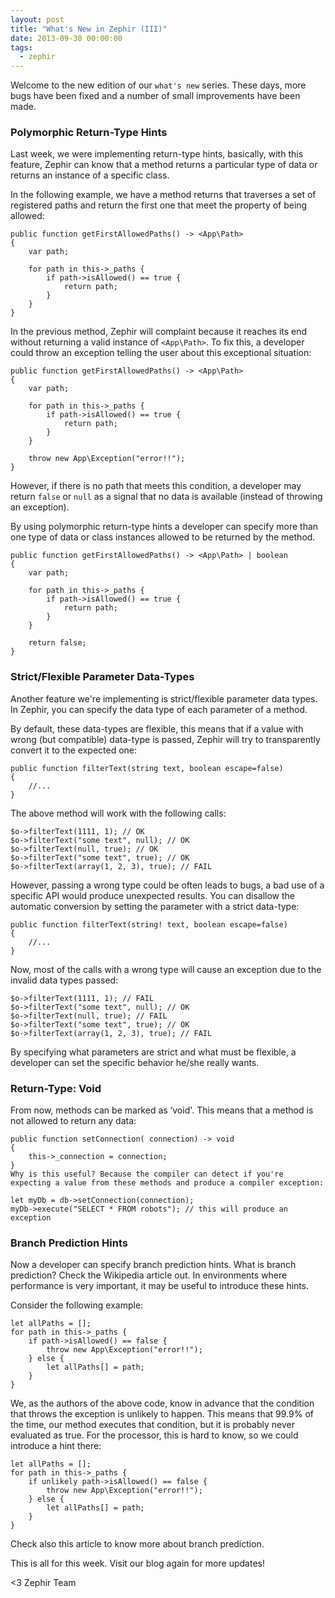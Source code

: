 ```yaml
---
layout: post
title: "What's New in Zephir (III)"
date: 2013-09-30 00:00:00
tags:
  - zephir
---
```


Welcome to the new edition of our `what's new` series. These days, more bugs have been fixed and a number of small improvements have been made.

### Polymorphic Return-Type Hints
Last week, we were implementing return-type hints, basically, with this feature, Zephir can know that a method returns a particular type of data or returns an instance of a specific class.

In the following example, we have a method returns that traverses a set of registered paths and return the first one that meet the property of being allowed:

```zephir
public function getFirstAllowedPaths() -> <App\Path>
{
    var path;
    
    for path in this->_paths {
        if path->isAllowed() == true {
            return path;
        }
    }
}
```

In the previous method, Zephir will complaint because it reaches its end without returning a valid instance of `<App\Path>`. To fix this, a developer could throw an exception telling the user about this exceptional situation:

```zephir
public function getFirstAllowedPaths() -> <App\Path>
{
    var path;
    
    for path in this->_paths {
        if path->isAllowed() == true {
            return path;
        }
    }

    throw new App\Exception("error!!");
}
```

However, if there is no path that meets this condition, a developer may return `false` or `null` as a signal that no data is available (instead of throwing an exception).

By using polymorphic return-type hints a developer can specify more than one type of data or class instances allowed to be returned by the method.

```zephir
public function getFirstAllowedPaths() -> <App\Path> | boolean
{
    var path;
    
    for path in this->_paths {
        if path->isAllowed() == true {
            return path;
        }
    }

    return false;
}
```

### Strict/Flexible Parameter Data-Types
Another feature we're implementing is strict/flexible parameter data types. In Zephir, you can specify the data type of each parameter of a method.

By default, these data-types are flexible, this means that if a value with wrong (but compatible) data-type is passed, Zephir will try to transparently convert it to the expected one:

```zephir
public function filterText(string text, boolean escape=false)
{
    //...
}
```

The above method will work with the following calls:

```zephir
$o->filterText(1111, 1); // OK
$o->filterText("some text", null); // OK
$o->filterText(null, true); // OK
$o->filterText("some text", true); // OK
$o->filterText(array(1, 2, 3), true); // FAIL
```

However, passing a wrong type could be often leads to bugs, a bad use of a specific API would produce unexpected results. You can disallow the automatic conversion by setting the parameter with a strict data-type:

```zephir
public function filterText(string! text, boolean escape=false)
{
    //...
}
```

Now, most of the calls with a wrong type will cause an exception due to the invalid data types passed:

```zephir
$o->filterText(1111, 1); // FAIL
$o->filterText("some text", null); // OK
$o->filterText(null, true); // FAIL
$o->filterText("some text", true); // OK
$o->filterText(array(1, 2, 3), true); // FAIL
```

By specifying what parameters are strict and what must be flexible, a developer can set the specific behavior he/she really wants.

### Return-Type: Void
From now, methods can be marked as ‘void'. This means that a method is not allowed to return any data:

```zephir
public function setConnection( connection) -> void
{
    this->_connection = connection;
}
Why is this useful? Because the compiler can detect if you're expecting a value from these methods and produce a compiler exception:

let myDb = db->setConnection(connection);
myDb->execute("SELECT * FROM robots"); // this will produce an exception
```

### Branch Prediction Hints
Now a developer can specify branch prediction hints. What is branch prediction? Check the Wikipedia article out. In environments where performance is very important, it may be useful to introduce these hints.

Consider the following example:

```zephir
let allPaths = [];
for path in this->_paths {
    if path->isAllowed() == false {
        throw new App\Exception("error!!");
    } else {
        let allPaths[] = path;
    }
}
```

We, as the authors of the above code, know in advance that the condition that throws the exception is unlikely to happen. This means that 99.9% of the time, our method executes that condition, but it is probably never evaluated as true. For the processor, this is hard to know, so we could introduce a hint there:

```zephir
let allPaths = [];
for path in this->_paths {
    if unlikely path->isAllowed() == false {
        throw new App\Exception("error!!");
    } else {
        let allPaths[] = path;
    }
}
```

Check also this article to know more about branch prediction.

This is all for this week. Visit our blog again for more updates!

<3 Zephir Team